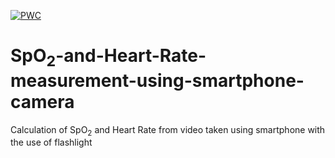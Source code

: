 [![PWC](https://img.shields.io/endpoint.svg?url=https://paperswithcode.com/badge/physiological-parameter-monitoring-from/spo2-estimation-on-video-recordings-of)](https://paperswithcode.com/sota/spo2-estimation-on-video-recordings-of?p=physiological-parameter-monitoring-from)
# SpO<sub>2</sub>-and-Heart-Rate-measurement-using-smartphone-camera
Calculation of SpO<sub>2</sub> and Heart Rate from video taken using smartphone with the use of flashlight
